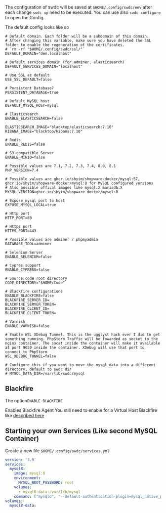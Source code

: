 The configuration of swdc will be saved at `$HOME/.config/swdc/env` after each change `swdc up` need to be executed. You can use also `swdc configure` to open the Config.

The default config looks like so
```
# Default domain. Each folder will be a subdomain of this domain.
# After changing this variable, make sure you have deleted the SSL folder to enable the regeneration of the certificates.
# `rm -rf "$HOME/.config/swdc/ssl/"`
DEFAULT_DOMAIN="dev.localhost"

# Default services domain (for adminer, elasticsearch)
DEFAULT_SERVICES_DOMAIN="localhost"

# Use SSL as default
USE_SSL_DEFAULT=false

# Persistent Database?
PERSISTENT_DATABASE=true

# Default MySQL host
DEFAULT_MYSQL_HOST=mysql

# Elasticsearch
ENABLE_ELASTICSEARCH=false

ELASTICSEARCH_IMAGE="blacktop/elasticsearch:7.10"
KIBANA_IMAGE="blacktop/kibana:7.10"

# Redis
ENABLE_REDIS=false

# S3 compatible Server
ENABLE_MINIO=false

# Possible values are 7.1, 7.2, 7.3, 7.4, 8.0, 8.1
PHP_VERSION=7.4

# Possible values are ghcr.io/shyim/shopware-docker/mysql:57, ghcr.io/shyim/shopware-docker/mysql:8 for MySQL configured versions
# Also possible offical images like mysql:X mariadb:X
MYSQL_VERSION=ghcr.io/shyim/shopware-docker/mysql:8

# Expose mysql port to host
EXPOSE_MYSQL_LOCAL=true

# Http port
HTTP_PORT=80

# Https port
HTTPS_PORT=443

# Possible values are adminer / phpmyadmin
DATABASE_TOOL=adminer

# Selenium Server
ENABLE_SELENIUM=false

# Cypres support
ENABLE_CYPRESS=false

# Source code root directory
CODE_DIRECTORY="$HOME/Code"

# Blackfire configurations
ENABLE_BLACKFIRE=false
BLACKFIRE_SERVER_ID=
BLACKFIRE_SERVER_TOKEN=
BLACKFIRE_CLIENT_ID=
BLACKFIRE_CLIENT_TOKEN=

# Varnish
ENABLE_VARNISH=false

# Enable WSL XDebug Tunnel. This is the ugglyst hack ever I did to get something running. PhpStorm Traffic will be fowarded as socket to the nginx container. The socat inside the container will make it available at port 9050 inside the container. XDebug will use that port to connect to PhpStorm
WSL_XDEBUG_TUNNEL=false

# Configure this if you want to move the mysql data into a different directory, default to swdc dir
# MYSQL_DATA_DIR=/var/lib/swdc/mysql
```

## Blackfire

The option`ENABLE_BLACKFIRE`

Enables Blackfire Agent
You still need to enable for a Virtual Host Blackfire like [described here](https://github.com/shyim/shopware-docker/wiki/Project-specific-Configuration#enabling-blackfire)

## Starting your own Services (Like second MySQL Container)

Create a new file `$HOME/.config/swdc/services.yml`

```yml
version: '3.9'
services:
  mysql8:
    image: mysql:8
    environment:
      MYSQL_ROOT_PASSWORD: root
    volumes:
      - mysql8-data:/var/lib/mysql
    command: ["mysqld", "--default-authentication-plugin=mysql_native_password"]
volumes:
  mysql8-data: